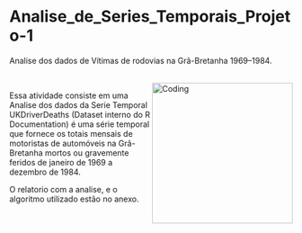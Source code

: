 # Analise_de_Series_Temporais_Projeto-1
Analise dos dados de Vítimas de rodovias na Grã-Bretanha 1969–1984.

<br/>

<img align="right" alt="Coding" width="250" src="https://user-images.githubusercontent.com/128048584/249571821-fc2a9618-5bfa-4441-901a-3cd967af1c6a.gif">

Essa atividade consiste em uma Analise dos dados da Serie Temporal 
UKDriverDeaths (Dataset interno do R Documentation) é uma série temporal que fornece os totais mensais de motoristas de
automóveis na Grã-Bretanha mortos ou gravemente feridos de janeiro de 1969 a dezembro de 1984. 

O relatorio com a analise, e o algoritmo utilizado estão no anexo. 
